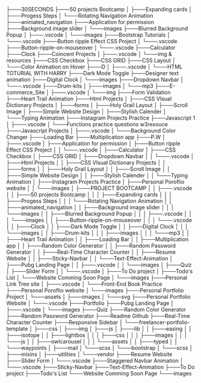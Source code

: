 ├───30SECONDS
├───50 projects Bootcamp
│   ├───Expanding cards
│   ├───Progess Steps
│   └───Rotating Navigation Animation
├───animated_navigation
├───Application for permission
├───Background image slider
│   └───images
├───Blurred Background Popup
│   ├───.vscode
│   └───images
├───Bootstrap Tutorials
│   └───.vscode
├───Button ripple Effect CSS Project
│   └───.vscode
├───Button-ripple-on-mouseover
│   └───.vscode
├───Calculator
├───Clock
├───Coincent Projects
│   ├───.vscode
│   └───img & resources
├───CSS Checkbox
├───CSS GRID
├───CSS Layout
│   └───Color Animation on Hover
├───D
│   ├───.vscode
│   └───HTML TOTURIAL WITH HARRY
├───Dark Mode Toggle
├───Designer text animation
├───Digital Clock
│   └───images
├───Dropdown Navbar
│   └───.vscode
├───Drum-kits
│   ├───images
│   └───mp3
├───E-commerce_Site
│   ├───.vscode
│   └───img
├───Form Validation
├───Heart Trail Animation
├───Html Projects
│   ├───CSS VIsual Dictionary Projects
│   ├───forms
│   ├───Holy Grail Layout
│   ├───Scroll Image
│   ├───Simple Website Design
│   ├───Stylish Calender
│   └───Typing Animation
├───Instagram Projects Practice
├───Javascript 1
│   ├───.vscode
│   └───Functions practice questions w3resouce
├───Javascript Projects
│   ├───.vscode
│   └───Background Color Changer
├───Loading Bar
├───Multiplication app
├───P.W
│   ├───.vscode
│   ├───Application for permission
│   ├───Button ripple Effect CSS Project
│   │   └───.vscode
│   ├───Calculator
│   ├───CSS Checkbox
│   ├───CSS GRID
│   ├───Dropdown Navbar
│   │   └───.vscode
│   ├───Html Projects
│   │   ├───CSS VIsual Dictionary Projects
│   │   ├───forms
│   │   ├───Holy Grail Layout
│   │   ├───Scroll Image
│   │   ├───Simple Website Design
│   │   ├───Stylish Calender
│   │   └───Typing Animation
│   ├───Instagram Projects Practice
│   ├───Personal Poroflio website
│   │   └───images
│   ├───PROJECT BOOTCAMP
│   │   ├───.vscode
│   │   ├───50 projects Bootcamp
│   │   │   ├───Expanding cards
│   │   │   ├───Progess Steps
│   │   │   └───Rotating Navigation Animation
│   │   ├───animated_navigation
│   │   ├───Background image slider
│   │   │   └───images
│   │   ├───Blurred Background Popup
│   │   │   ├───.vscode
│   │   │   └───images
│   │   ├───Button-ripple-on-mouseover
│   │   │   └───.vscode
│   │   ├───Clock
│   │   ├───Dark Mode Toggle
│   │   ├───Digital Clock
│   │   │   └───images
│   │   ├───Drum-kits
│   │   │   ├───images
│   │   │   └───mp3
│   │   ├───Heart Trail Animation
│   │   ├───Loading Bar
│   │   ├───Multiplication app
│   │   ├───Random Color Generator
│   │   ├───Random Password Generator
│   │   ├───Real-Time Character Counter
│   │   ├───Resume Website
│   │   ├───Sticky-Navbar
│   │   └───Text-Effect-Animation
│   ├───Pubg Landing Page
│   │   ├───.vscode
│   │   └───images
│   ├───Quiz
│   ├───Slider Form
│   │   └───.vscode
│   ├───To Do project
│   ├───Todo's List
│   └───Website Comming Soon Page
│       └───images
├───Personal Link Tree site
│   ├───.vscode
│   └───Front-End Book Practice
├───Personal Poroflio website
│   └───images
├───Personal Portfolio Project
│   └───assets
│       ├───images
│       └───svg
├───Personal Portfolio Website
│   └───.vscode
├───Portfolio
├───Pubg Landing Page
│   ├───.vscode
│   └───images
├───Quiz
├───Random Color Generator
├───Random Password Generator
├───Readme Github
├───Real-Time Character Counter
├───Responsive Sidebar
│   └───freelancer-portfolio-template
│       ├───css
│       ├───img
│       ├───js
│       ├───lib
│       │   ├───easing
│       │   ├───isotope
│       │   ├───lightbox
│       │   │   ├───css
│       │   │   ├───images
│       │   │   └───js
│       │   ├───owlcarousel
│       │   │   └───assets
│       │   ├───typed
│       │   └───waypoints
│       ├───mail
│       └───scss
│           └───bootstrap
│               └───scss
│                   ├───mixins
│                   ├───utilities
│                   └───vendor
├───Resume Website
├───Slider Form
│   └───.vscode
├───Staggered Navbar Animation
│   └───.vscode
├───Sticky-Navbar
├───Text-Effect-Animation
├───To Do project
├───Todo's List
└───Website Comming Soon Page
    └───images